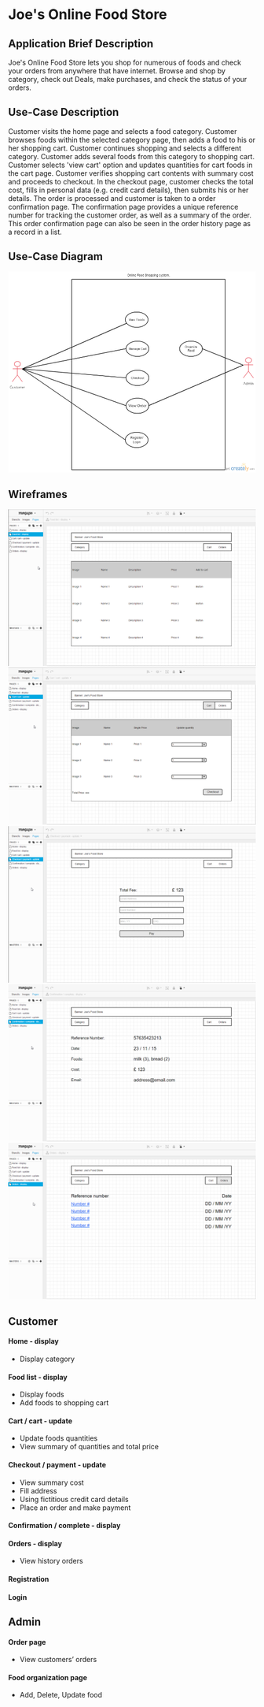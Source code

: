 # Joe's Online Food Store

## Application Brief Description
Joe's Online Food Store lets you shop for numerous of foods and check your orders from anywhere that have internet. Browse and shop by category, check out Deals, make purchases, and check the status of your orders.

## Use-Case Description
Customer visits the home page and selects a food category. Customer browses foods within the selected category page, then adds a food to his or her shopping cart. Customer continues shopping and selects a different category. Customer adds several foods from this category to shopping cart. Customer selects 'view cart' option and updates quantities for cart foods in the cart page. Customer verifies shopping cart contents with summary cost and proceeds to checkout. In the checkout page, customer checks the total cost, fills in personal data (e.g. credit card details), then submits his or her details. The order is processed and customer is taken to a order confirmation page. The confirmation page provides a unique reference number for tracking the customer order, as well as a summary of the order. This order confirmation page can also be seen in the order history page as a record in a list.

## Use-Case Diagram 
 ![use case diagram](https://raw.githubusercontent.com/sfpprxy/myhub/master/java-project/Use%20Case%20Diagram.png)
 
## Wireframes
 ![food](https://raw.githubusercontent.com/sfpprxy/myhub/master/java-project/food.png)
 ![cart](https://raw.githubusercontent.com/sfpprxy/myhub/master/java-project/cart.png)
 ![checkout](https://raw.githubusercontent.com/sfpprxy/myhub/master/java-project/checkout.png)
 ![confirm](https://raw.githubusercontent.com/sfpprxy/myhub/master/java-project/confirm.png)
 ![orders](https://raw.githubusercontent.com/sfpprxy/myhub/master/java-project/orders.png)
 
## Customer

#### Home - display
  - Display category

#### Food list - display
  - Display foods
  - Add foods to shopping cart

#### Cart / cart - update
  - Update foods quantities
  - View summary of quantities and total price

#### Checkout / payment - update
  - View summary cost
  - Fill address
  - Using fictitious credit card details
  - Place an order and make payment

#### Confirmation / complete - display

#### Orders - display
  - View history orders

#### Registration

#### Login

## Admin

#### Order page
  - View customers’ orders

#### Food organization page
  - Add, Delete, Update food
